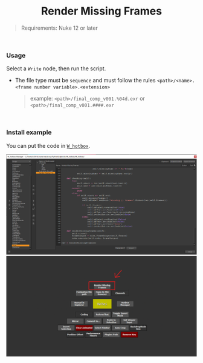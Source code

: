<h1 align='center'>
  Render Missing Frames
</h1>

> Requirements: Nuke 12 or later

<br />

### Usage

Select a `Write` node, then run the script.

- The file type must be `sequence` and must follow the rules `<path>/<name>.<frame number variable>.<extension>`

  > example: `<path>/final_comp_v001.%04d.exr` or `<path>/final_comp_v001.####.exr`

<br />

### Install example

You can put the code in [`W_hotbox`](https://www.nukepedia.com/python/ui/w_hotbox).

<img src="/images/W_hotbox_RenderMissingFrames.png">
<img src="/images/W_hotbox_RenderMissingFrames_02.png">
